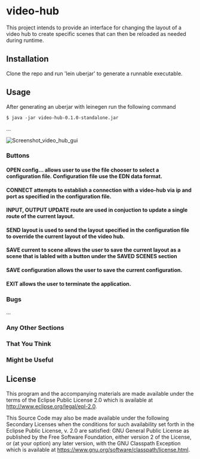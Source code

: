 # video-hub

This project intends to provide an interface for changing the layout of a video hub to create specific scenes that can then be reloaded as needed during runtime.

## Installation

Clone the repo and run 'lein uberjar' to generate a runnable executable.

## Usage

After generating an uberjar with leinegen run the following command

    $ java -jar video-hub-0.1.0-standalone.jar

...

![Screenshot_video_hub_gui](https://user-images.githubusercontent.com/2482105/176328763-2e57aa94-21ea-4ba9-8f62-47225ac9f3ef.png)

### Buttons
#### OPEN config... allows user to use the file chooser to select a configuration file. Configuration file use the EDN data format.
#### CONNECT attempts to establish a connection with a video-hub via ip and port as specified in the configuration file.
#### INPUT, OUTPUT UPDATE route are used in conjuction to update a single route of the current layout.
#### SEND layout is used to send the layout specified in the configuration file to override the current layout of the video hub.
#### SAVE current to scene allows the user to save the current layout as a scene that is labled with a button under the SAVED SCENES section
#### SAVE configuration allows the user to save the current configuration.
#### EXIT allows the user to terminate the application.

### Bugs

...

### Any Other Sections
### That You Think
### Might be Useful

## License


This program and the accompanying materials are made available under the
terms of the Eclipse Public License 2.0 which is available at
http://www.eclipse.org/legal/epl-2.0.

This Source Code may also be made available under the following Secondary
Licenses when the conditions for such availability set forth in the Eclipse
Public License, v. 2.0 are satisfied: GNU General Public License as published by
the Free Software Foundation, either version 2 of the License, or (at your
option) any later version, with the GNU Classpath Exception which is available
at https://www.gnu.org/software/classpath/license.html.
